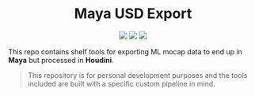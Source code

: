 <h1 align="center">Maya USD Export</h1>
<p align="center"}>
  <img src="https://img.shields.io/badge/Houdini-ff7112?style=for-the-badge&logo=houdini&logoColor=white">
  <img src="https://img.shields.io/badge/Maya-37A5CC?style=for-the-badge&logo=autodeskmaya&logoColor=white">
  <img src="https://img.shields.io/badge/Python-FFD43B?style=for-the-badge&logo=python&logoColor=blue">
</p>

This repo contains shelf tools for exporting ML mocap data to end up in **Maya** but processed in **Houdini**.
> This repository is for personal development purposes and the tools included are built with a specific custom pipeline in mind.
